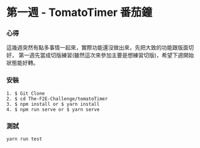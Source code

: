 # 第一週 - TomatoTimer 番茄鐘

### 心得
這幾週突然有點多事情一起來，實際功能還沒做出來，先把大致的功能跟版面切好，
第一週先當成切版練習(雖然這次來參加主要是想練習切版)，希望下週開始狀態能好轉。

### 安裝
```
1. $ Git Clone
2. $ cd The-F2E-Challenge/tomatoTimer
3. $ npm install or $ yarn install
4. $ npm run serve or $ yarn serve
```

### 測試
```
yarn run test
```